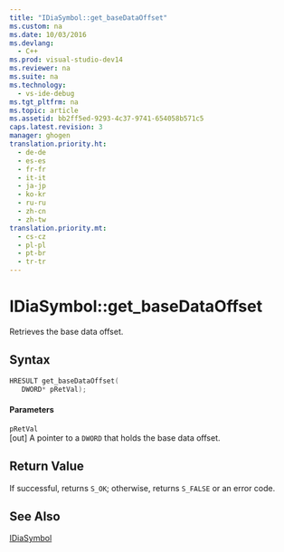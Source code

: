```yaml
---
title: "IDiaSymbol::get_baseDataOffset"
ms.custom: na
ms.date: 10/03/2016
ms.devlang: 
  - C++
ms.prod: visual-studio-dev14
ms.reviewer: na
ms.suite: na
ms.technology: 
  - vs-ide-debug
ms.tgt_pltfrm: na
ms.topic: article
ms.assetid: bb2ff5ed-9293-4c37-9741-654058b571c5
caps.latest.revision: 3
manager: ghogen
translation.priority.ht: 
  - de-de
  - es-es
  - fr-fr
  - it-it
  - ja-jp
  - ko-kr
  - ru-ru
  - zh-cn
  - zh-tw
translation.priority.mt: 
  - cs-cz
  - pl-pl
  - pt-br
  - tr-tr
---
```

# IDiaSymbol::get_baseDataOffset
Retrieves the base data offset.  
  
## Syntax  
  
```cpp  
HRESULT get_baseDataOffset(   
   DWORD* pRetVal);  
```  
  
#### Parameters  
 `pRetVal`  
 [out] A pointer to a `DWORD` that holds the base data offset.  
  
## Return Value  
 If successful, returns `S_OK`; otherwise, returns `S_FALSE` or an error code.  
  
## See Also  
 [IDiaSymbol](../VS_debugger/IDiaSymbol.md)